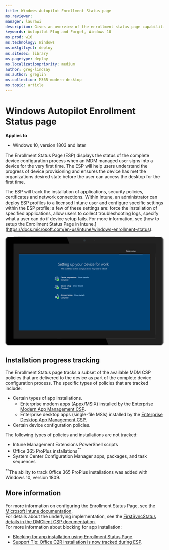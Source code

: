 ```yaml
---
title: Windows Autopilot Enrollment Status page 
ms.reviewer: 
manager: laurawi
description: Gives an overview of the enrollment status page capabilities, configuration
keywords: Autopilot Plug and Forget, Windows 10
ms.prod: w10
ms.technology: Windows
ms.mktglfcycl: deploy
ms.sitesec: library
ms.pagetype: deploy
ms.localizationpriority: medium
author: greg-lindsay
ms.author: greglin
ms.collection: M365-modern-desktop
ms.topic: article
---
```



# Windows Autopilot Enrollment Status page

**Applies to**

-   Windows 10, version 1803 and later 

The Enrollment Status Page (ESP) displays the status of the complete device configuration process when an MDM managed user signs into a device for the very first time.  The ESP will help users understand the progress of device provisioning and ensures the device has met the organizations desired state before the user can access the desktop for the first time.

The ESP will track the installation of applications, security policies, certificates and network connections.  Within Intune, an administrator can deploy ESP profiles to a licensed Intune user and configure specific settings within the ESP profile; a few of these settings are: force the installation of specified applications, allow users to collect troubleshooting logs, specify what a user can do if device setup fails.  For more information, see [how to setup the Enrollment Status Page in Intune.] (https://docs.microsoft.com/en-us/intune/windows-enrollment-status).   
 
 ![Enrollment status page](images/enrollment-status-page.png)
 

## Installation progress tracking

The Enrollment Status page tracks a subset of the available MDM CSP policies that are delivered to the device as part of the complete device configuration process.  The specific types of policies that are tracked include:

- Certain types of app installations.
    - Enterprise modern apps (Appx/MSIX) installed by the [Enterprise Modern App Management CSP](https://docs.microsoft.com/windows/client-management/mdm/enterprisemodernappmanagement-csp).
    - Enterprise desktop apps (single-file MSIs) installed by the [Enterprise Desktop App Management CSP](https://docs.microsoft.com/windows/client-management/mdm/enterprisedesktopappmanagement-csp).
- Certain device configuration policies.

The following types of policies and installations are not tracked:

- Intune Management Extensions PowerShell scripts
- Office 365 ProPlus installations<sup>**</sup>
- System Center Configuration Manager apps, packages, and task sequences

<sup>**</sup>The ability to track Office 365 ProPlus installations was added with Windows 10, version 1809.<br>

## More information

For more information on configuring the Enrollment Status Page, see the [Microsoft Intune documentation](https://docs.microsoft.com/intune/windows-enrollment-status).<br>
For details about the underlying implementation, see the [FirstSyncStatus details in the DMClient CSP documentation](https://docs.microsoft.com/windows/client-management/mdm/dmclient-csp).<br>
For more information about blocking for app installation:
- [Blocking for app installation using Enrollment Status Page](https://blogs.technet.microsoft.com/mniehaus/2018/12/06/blocking-for-app-installation-using-enrollment-status-page/).
- [Support Tip: Office C2R installation is now tracked during ESP](https://techcommunity.microsoft.com/t5/Intune-Customer-Success/Support-Tip-Office-C2R-installation-is-now-tracked-during-ESP/ba-p/295514).
